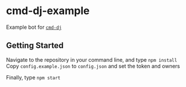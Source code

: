 # cmd-dj-example
Example bot for [`cmd-dj`](https://www.npmjs.com/cmd-dj)

## Getting Started
Navigate to the repository in your command line, and type `npm install`
Copy `config.example.json` to `config.json` and set the token and owners

Finally, type `npm start`
